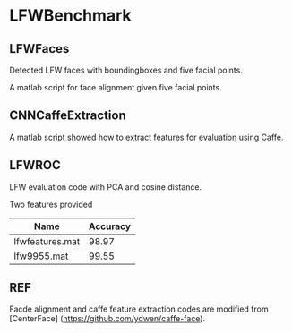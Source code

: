 # LFWBenchmark



## LFWFaces

Detected LFW faces with boundingboxes and five facial points.

A matlab script for face alignment given five facial points. 

## CNNCaffeExtraction

A matlab script showed how to extract features for evaluation using [Caffe](https://github.com/BVLC/caffe).

## LFWROC

LFW evaluation code with PCA and cosine distance. 

Two features provided 

| Name            | Accuracy    |
| --------------- | ----------- | 
| lfwfeatures.mat | 98.97       | 
| lfw9955.mat     | 99.55       | 


## REF
Facde alignment and caffe feature extraction codes are modified from [CenterFace] (https://github.com/ydwen/caffe-face).


